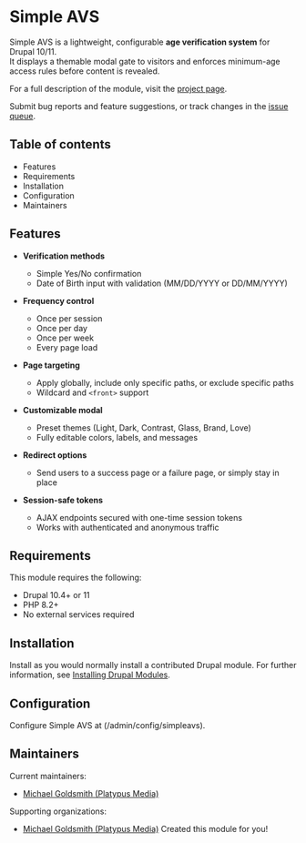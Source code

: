 # Simple AVS

Simple AVS is a lightweight, configurable **age verification system** for Drupal 10/11.  
It displays a themable modal gate to visitors and enforces minimum-age access rules before content is revealed.

For a full description of the module, visit the
[project page](https://www.drupal.org/project/simpleavs).

Submit bug reports and feature suggestions, or track changes in the
[issue queue](https://www.drupal.org/project/issues/search/simplsavs).

## Table of contents

- Features
- Requirements
- Installation
- Configuration
- Maintainers

## Features

- **Verification methods**
  - Simple Yes/No confirmation
  - Date of Birth input with validation (MM/DD/YYYY or DD/MM/YYYY)

- **Frequency control**
  - Once per session  
  - Once per day  
  - Once per week  
  - Every page load  

- **Page targeting**
  - Apply globally, include only specific paths, or exclude specific paths  
  - Wildcard and `<front>` support  

- **Customizable modal**
  - Preset themes (Light, Dark, Contrast, Glass, Brand, Love)  
  - Fully editable colors, labels, and messages  

- **Redirect options**
  - Send users to a success page or a failure page, or simply stay in place  

- **Session-safe tokens**
  - AJAX endpoints secured with one-time session tokens  
  - Works with authenticated and anonymous traffic  

## Requirements

This module requires the following:

- Drupal 10.4+ or 11
- PHP 8.2+
- No external services required

## Installation

Install as you would normally install a contributed Drupal module. For further
information, see
[Installing Drupal Modules](https://www.drupal.org/docs/extending-drupal/installing-drupal-modules).

## Configuration

Configure Simple AVS at (/admin/config/simpleavs).

## Maintainers

Current maintainers:

- [Michael Goldsmith (Platypus Media)](https://www.drupal.org/u/platypus-media)

Supporting organizations:

- [Michael Goldsmith (Platypus Media)](https://www.drupal.org/u/platypus-media) Created this module for you!
